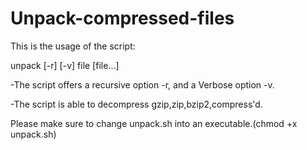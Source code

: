 # Unpack-compressed-files

This is the usage of the script:

unpack [-r] [-v] file [file...]

-The script offers a recursive option -r, and a Verbose option -v.

-The script is able to decompress gzip,zip,bzip2,compress'd.

Please make sure to change unpack.sh into an executable.(chmod +x unpack.sh)

